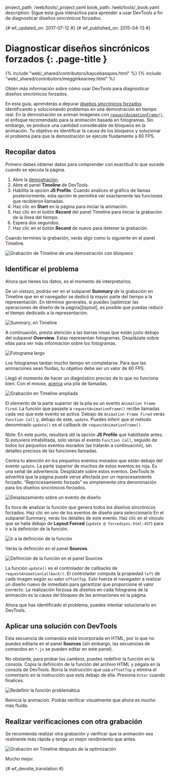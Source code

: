 project_path: /web/tools/_project.yaml
book_path: /web/tools/_book.yaml
description: Sigue esta guía interactiva para aprender a usar DevTools a fin de diagnosticar diseños sincrónicos forzados.

{# wf_updated_on: 2017-07-12 #}
{# wf_published_on: 2015-04-13 #}

# Diagnosticar diseños sincrónicos forzados {: .page-title }

{% include "web/_shared/contributors/kaycebasques.html" %}
{% include "web/_shared/contributors/megginkearney.html" %}

Obtén más información sobre cómo usar DevTools para diagnosticar diseños sincrónicos 
forzados.

En esta guía, aprenderás a depurar [diseños sincrónicos forzados][fsl] 
identificando y solucionando problemas en una demostración en tiempo real.  En la demostración se animan imágenes 
con [`requestAnimationFrame()`][raf], el enfoque recomendado para 
la animación basada en fotogramas. Sin embargo, se produce una cantidad considerable de bloqueos en la 
animación. Tu objetivo es identificar la causa de los bloqueos y solucionar el problema para 
que la demostración se ejecute fluidamente a 60 FPS. 

[fsl]: /web/fundamentals/performance/rendering/avoid-large-complex-layouts-and-layout-thrashing#avoid-forced-synchronous-layouts

[raf]: /web/fundamentals/performance/rendering/optimize-javascript-execution#use-requestanimationframe-for-visual-changes


## Recopilar datos

Primero debes obtener datos para comprender con exactitud lo que sucede
cuando se ejecuta la página. 

1. Abre la [demostración](https://googlesamples.github.io/web-fundamentals/tools/chrome-devtools/rendering-tools/forcedsync.html).
1. Abre el panel **Timeline** de DevTools.
1. Habilita la opción **JS Profile**. Cuando analices el gráfico de llamas posteriormente, esta
   opción te permitirá ver exactamente las funciones que recibieron llamadas.
1. Haz clic en **Start** en la página para iniciar la animación.
1. Haz clic en el botón **Record** del panel Timeline para iniciar la grabación de la línea del
   tiempo.
1. Espera dos segundos.
1. Haz clic en el botón **Record** de nuevo para detener la grabación. 

Cuando termines la grabación, verás algo como lo siguiente
en el panel Timeline. 

![Grabación de Timeline de una demostración con bloqueos](imgs/demo-recording.png)

## Identificar el problema

Ahora que tienes los datos, es el momento de interpretarlos. 

De un vistazo, podrás ver en el subpanel **Summary** de la grabación en Timeline 
que en el navegador se dedicó la mayor parte del tiempo a la representación. En términos generales, si puedes
[optimizar las operaciones de diseño de la página][layout], es posible que puedas reducir
el tiempo dedicado a la representación. 

![Summary, en Timeline](imgs/summary.png)

A continuación, presta atención a las barras rosas que están justo debajo del subpanel **Overview**.
Estas representan fotogramas. Desplázate sobre ellas para ver más información sobre los
fotogramas.

![Fotograma largo](imgs/long-frame.png)

Los fotogramas tardan mucho tiempo en completarse. Para que las animaciones sean fluidas, tu
objetivo debe ser un valor de 60 FPS. 

Llegó el momento de hacer un diagnóstico preciso de lo que no funciona bien. Con el mouse, 
[acerca][zoom] una pila de llamadas. 

![Grabación en Timeline ampliada](imgs/zoom.png)

El elemento de la parte superior de la pila es un evento `Animation Frame Fired`. La función que
pasaste a `requestAnimationFrame()` recibe llamadas cada vez que este evento se activa.
Debajo de `Animation Frame Fired` verás `Function Call` y, debajo de este, 
`update`. Puedes inferir que el método denominado `update()` es el callback de
`requestAnimationFrame()`. 

Note: En este punto, resultará útil la opción **JS Profile** que habilitaste 
antes. Si estuviera inhabilitada, solo verías el evento `Function Call`, seguido
de todos los pequeños eventos morados (se tratarán a continuación), sin detalles precisos de las funciones
llamadas.

Centra tu atención en los pequeños eventos morados que están debajo del evento `update`.
 La parte superior de muchos de estos eventos es roja. Es una señal de advertencia.
Desplázate sobre estos eventos. DevTools te advertirá que la 
página puede verse afectada por un reprocesamiento forzado. “Reprocesamiento forzado” es simplemente otra denominación para los 
diseños sincrónicos forzados. 

![Desplazamiento sobre un evento de diseño](imgs/layout-hover.png)

Es hora de analizar la función que genera todos los 
diseños sincrónicos forzados. Haz clic en uno de los eventos de diseño para seleccionarlo
En el subpanel Summary, verás los detalles de este evento. Haz clic en el
vínculo que se halla debajo de **Layout Forced** (`update @ forcedsync.html:457`) para ir a
la definición de la función.

![Ir a la definición de la función](imgs/jump.png)

Verás la definición en el panel **Sources**. 

![Definición de la función en el panel Sources](imgs/definition.png)

La función `update()` es el controlador de callbacks de 
`requestAnimationCallback()`. El controlador computa la propiedad `left` de cada imagen
según su valor `offsetTop`. Esto fuerza el navegador a realizar
un diseño nuevo de inmediato para garantizar que proporcione el valor correcto.
La realización forzosa de diseños en cada fotograma de la animación es la causa del bloqueo de las animaciones
en la página. 

Ahora que has identificado el problema, puedes intentar solucionarlo
en DevTools.

[Diseño]: /web/tools/chrome-devtools/profile/rendering-tools/analyze-runtime#layout
[Zoom]: /web/tools/chrome-devtools/profile/evaluate-performance/timeline-tool#zoom

## Aplicar una solución con DevTools

Esta secuencia de comandos está incorporada en HTML, por lo que no puedes editarla en el panel **Sources**
(sin embargo, las secuencias de comandos en `*.js` se pueden editar en este panel). 

No obstante, para probar los cambios, puedes redefinir la función en la consola.
Copia la definición de la función del archivo HTML y pégala en la consola de
DevTools. Borra la instrucción que usa `offsetTop` y elimina el comentario en la instrucción que está 
debajo de ella. Presiona `Enter` cuando finalices. 

![Redefinir la función problemática](imgs/redefinition.png)

Reinicia la animación. Podrás verificar visualmente que ahora es mucho más fluida. 

## Realizar verificaciones con otra grabación

Se recomienda realizar otra grabación y verificar que la 
animación sea realmente más rápida y tenga un mejor rendimiento que antes. 

![Grabación en Timeline después de la optimización](imgs/after.png)

Mucho mejor.


{# wf_devsite_translation #}
